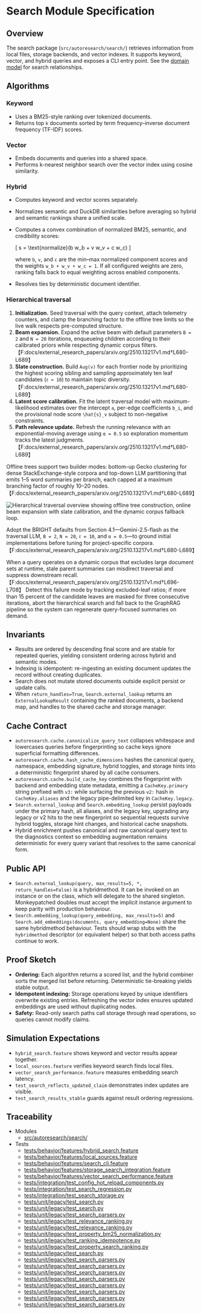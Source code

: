 # Search Module Specification

## Overview

The search package (`src/autoresearch/search/`) retrieves information from
local files, storage backends, and vector indexes. It supports keyword, vector,
and hybrid queries and exposes a CLI entry point. See the
[domain model](../domain_model.md) for search relationships.

## Algorithms

### Keyword

- Uses a BM25-style ranking over tokenized documents.
- Returns top `k` documents sorted by term frequency–inverse document
  frequency (TF-IDF) scores.

### Vector

- Embeds documents and queries into a shared space.
- Performs k-nearest neighbor search over the vector index using cosine
  similarity.

### Hybrid

- Computes keyword and vector scores separately.
- Normalizes semantic and DuckDB similarities before averaging so hybrid and
  semantic rankings share a unified scale.
- Computes a convex combination of normalized BM25, semantic, and credibility
  scores:

  \[
  s = \text{normalize}(b w_b + v w_v + c w_c)
  \]

  where ``b``, ``v``, and ``c`` are the min–max normalized component scores
  and the weights ``w_b + w_v + w_c = 1``. If all configured weights are zero,
  ranking falls back to equal weighting across enabled components.
- Resolves ties by deterministic document identifier.

### Hierarchical traversal

1. **Initialization.** Seed traversal with the query context, attach telemetry
   counters, and clamp the branching factor to the offline tree limits so the
   live walk respects pre-computed structure.
2. **Beam expansion.** Expand the active beam with default parameters ``B = 2``
   and ``N = 20`` iterations, enqueueing children according to their calibrated
   priors while respecting dynamic corpus filters.
   【F:docs/external_research_papers/arxiv.org/2510.13217v1.md†L680-L689】
3. **Slate construction.** Build ``Aug(v)`` for each frontier node by
   prioritizing the highest scoring sibling and sampling approximately ten leaf
   candidates (``ℓ ≈ 10``) to maintain topic diversity.
   【F:docs/external_research_papers/arxiv.org/2510.13217v1.md†L680-L689】
4. **Latent score calibration.** Fit the latent traversal model with
   maximum-likelihood estimates over the intercept ``a``, per-edge coefficients
   ``b_i``, and the provisional node score ``\hat{s}_v`` subject to non-negative
   constraints.
5. **Path relevance update.** Refresh the running relevance with an
   exponential-moving average using ``α = 0.5`` so exploration momentum tracks
   the latest judgments.
   【F:docs/external_research_papers/arxiv.org/2510.13217v1.md†L680-L689】

Offline trees support two builder modes: bottom-up Gecko clustering for dense
StackExchange-style corpora and top-down LLM partitioning that emits 1–5 word
summaries per branch, each capped at a maximum branching factor of roughly
10–20 nodes.
【F:docs/external_research_papers/arxiv.org/2510.13217v1.md†L680-L689】

![Hierarchical traversal overview showing offline tree construction, online
beam expansion with slate calibration, and the dynamic corpus fallback
loop.](../images/hierarchical_retrieval_overview.svg)

Adopt the BRIGHT defaults from Section 4.1—Gemini-2.5-flash as the traversal
LLM, ``B = 2``, ``N = 20``, ``ℓ = 10``, and ``α = 0.5``—to ground initial
implementations before tuning for project-specific corpora.
【F:docs/external_research_papers/arxiv.org/2510.13217v1.md†L680-L689】

When a query operates on a dynamic corpus that excludes large document sets at
runtime, stale parent summaries can misdirect traversal and suppress
downstream recall.
【F:docs/external_research_papers/arxiv.org/2510.13217v1.md†L696-L708】
Detect this failure mode by tracking excluded-leaf ratios; if more than 15
percent of the candidate leaves are masked for three consecutive iterations,
abort the hierarchical search and fall back to the GraphRAG pipeline so the
system can regenerate query-focused summaries on demand.

## Invariants

- Results are ordered by descending final score and are stable for repeated
  queries, yielding consistent ordering across hybrid and semantic modes.
- Indexing is idempotent: re-ingesting an existing document updates the record
  without creating duplicates.
- Search does not mutate stored documents outside explicit persist or update
  calls.
- When `return_handles=True`, `Search.external_lookup` returns an
  `ExternalLookupResult` containing the ranked documents, a backend map,
  and handles to the shared cache and storage manager.

## Cache Contract

- `autoresearch.cache.canonicalize_query_text` collapses whitespace and
  lowercases queries before fingerprinting so cache keys ignore superficial
  formatting differences.
- `autoresearch.cache.hash_cache_dimensions` hashes the canonical query,
  namespace, embedding signature, hybrid toggles, and storage hints into a
  deterministic fingerprint shared by all cache consumers.
- `autoresearch.cache.build_cache_key` combines the fingerprint with backend
  and embedding state metadata, emitting a `CacheKey.primary` string prefixed
  with `v3:` while surfacing the previous `v2:` hash in
  `CacheKey.aliases` and the legacy pipe-delimited key in `CacheKey.legacy`.
- `Search.external_lookup` and `Search.embedding_lookup` persist payloads under
  the primary hash, all aliases, and the legacy key, upgrading any legacy or v2
  hits to the new fingerprint so sequential requests survive hybrid toggles,
  storage hint changes, and historical cache snapshots.
- Hybrid enrichment pushes canonical and raw canonical query text to the
  diagnostics context so embedding augmentation remains deterministic for every
  query variant that resolves to the same canonical form.

## Public API

- `Search.external_lookup(query, max_results=5, *, return_handles=False)` is a
  hybridmethod. It can be invoked on an instance or on the class, which will
  delegate to the shared singleton. Monkeypatched doubles must accept the
  implicit instance argument to keep parity with production
  behaviour.
- `Search.embedding_lookup(query_embedding, max_results=5)` and
  `Search.add_embeddings(documents, query_embedding=None)` share the same
  hybridmethod behaviour. Tests should wrap stubs with the
  `hybridmethod` descriptor (or equivalent helper) so that both access paths
  continue to work.

## Proof Sketch

- **Ordering:** Each algorithm returns a scored list, and the hybrid combiner
  sorts the merged list before returning. Deterministic tie-breaking yields
  stable output.
- **Idempotent indexing:** Storage operations keyed by unique identifiers
  overwrite existing entries. Refreshing the vector index ensures updated
  embeddings are used without duplicating nodes.
- **Safety:** Read-only search paths call storage through read operations, so
  queries cannot modify claims.

## Simulation Expectations

- `hybrid_search.feature` shows keyword and vector results appear together.
- `local_sources.feature` verifies keyword search finds local files.
- `vector_search_performance.feature` measures embedding search latency.
- `test_search_reflects_updated_claim` demonstrates index updates are
  visible.
- `test_search_results_stable` guards against result ordering regressions.

## Traceability


- Modules
  - [src/autoresearch/search/][m1]
- Tests
  - [tests/behavior/features/hybrid_search.feature][t100]
  - [tests/behavior/features/local_sources.feature][t101]
  - [tests/behavior/features/search_cli.feature][t102]
  - [tests/behavior/features/storage_search_integration.feature][t103]
  - [tests/behavior/features/vector_search_performance.feature][t104]
  - [tests/integration/test_config_hot_reload_components.py][t41]
  - [tests/integration/test_search_regression.py][t105]
  - [tests/integration/test_search_storage.py][t106]
  - [tests/unit/legacy/test_search.py][t127]
  - [tests/unit/legacy/test_search.py][t128]
  - [tests/unit/legacy/test_search_parsers.py][t133]
  - [tests/unit/legacy/test_relevance_ranking.py][t134]
  - [tests/unit/legacy/test_relevance_ranking.py][t135]
  - [tests/unit/legacy/test_property_bm25_normalization.py][t136]
  - [tests/unit/legacy/test_ranking_idempotence.py][t138]
  - [tests/unit/legacy/test_property_search_ranking.py][t140]
  - [tests/unit/legacy/test_search.py][t141]
  - [tests/unit/legacy/test_search_parsers.py][t129]
  - [tests/unit/legacy/test_search_parsers.py][t130]
  - [tests/unit/legacy/test_search_parsers.py][t131]
  - [tests/unit/legacy/test_search_parsers.py][t132]
  - [tests/unit/legacy/test_search_parsers.py][t142]
  - [tests/unit/legacy/test_search_parsers.py][t143]
  - [tests/unit/legacy/test_search_parsers.py][t144]
  - [tests/unit/legacy/test_search_parsers.py][t145]

[m1]: ../../src/autoresearch/search/

[t100]: ../../tests/behavior/features/hybrid_search.feature
[t101]: ../../tests/behavior/features/local_sources.feature
[t102]: ../../tests/behavior/features/search_cli.feature
[t103]: ../../tests/behavior/features/storage_search_integration.feature
[t104]: ../../tests/behavior/features/vector_search_performance.feature
[t41]: ../../tests/integration/test_config_hot_reload_components.py
[t105]: ../../tests/integration/test_search_regression.py
[t106]: ../../tests/integration/test_search_storage.py
[t127]: ../../tests/unit/legacy/test_search.py
[t128]: ../../tests/unit/legacy/test_search.py
[t133]: ../../tests/unit/legacy/test_search_parsers.py
[t134]: ../../tests/unit/legacy/test_relevance_ranking.py
[t135]: ../../tests/unit/legacy/test_relevance_ranking.py
[t136]: ../../tests/unit/legacy/test_property_bm25_normalization.py
[t138]: ../../tests/unit/legacy/test_ranking_idempotence.py
[t140]: ../../tests/unit/legacy/test_property_search_ranking.py
[t141]: ../../tests/unit/legacy/test_search.py
[t129]: ../../tests/unit/legacy/test_search_parsers.py
[t130]: ../../tests/unit/legacy/test_search_parsers.py
[t131]: ../../tests/unit/legacy/test_search_parsers.py
[t132]: ../../tests/unit/legacy/test_search_parsers.py
[t142]: ../../tests/unit/legacy/test_search_parsers.py
[t143]: ../../tests/unit/legacy/test_search_parsers.py
[t144]: ../../tests/unit/legacy/test_search_parsers.py
[t145]: ../../tests/unit/legacy/test_search_parsers.py
